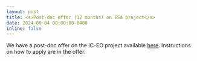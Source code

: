 ```yaml
---
layout: post
title: <s>Post-doc offer (12 months) on ESA project</s>
date: 2024-09-04 08:00:00-0400
inline: false
---
```


We have a post-doc offer on the IC-EO project available <a href="../../assets/pdf/proposal_postdoc_ESA_IC_EO.pdf">here</a>. Instructions on how to apply are in the offer.